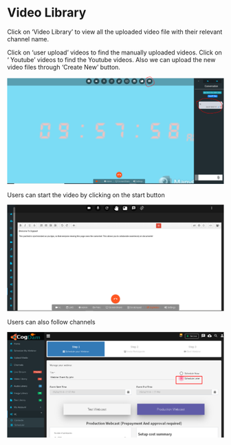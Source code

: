 # Video Library

Click on ‘Video Library’ to view all the uploaded video file with their relevant channel name.

Click on ‘user upload’ videos to find the manually uploaded videos. Click on ‘ Youtube’ videos to find the Youtube videos. Also we can upload the new video files through ‘Create New’ button.

![](../.gitbook/assets/image%20%28252%29.png)

Users can start the video by clicking on the start button

![](../.gitbook/assets/image%20%28182%29.png)

Users can also follow channels

![](../.gitbook/assets/image%20%2848%29.png)



